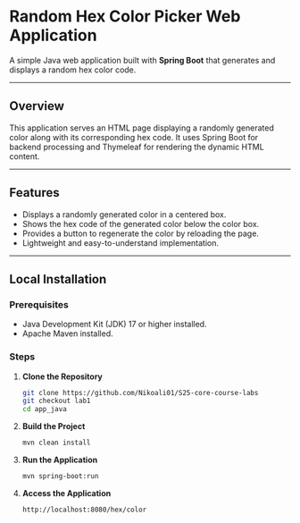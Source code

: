 # Random Hex Color Picker Web Application
A simple Java web application built with **Spring Boot** that generates and displays a random hex color code.

---
## Overview
This application serves an HTML page displaying a randomly generated color along with its corresponding hex code. It uses Spring Boot for backend processing and Thymeleaf for rendering the dynamic HTML content.

---
## Features
- Displays a randomly generated color in a centered box.
- Shows the hex code of the generated color below the color box.
- Provides a button to regenerate the color by reloading the page.
- Lightweight and easy-to-understand implementation.
---
## Local Installation
### Prerequisites
- Java Development Kit (JDK) 17 or higher installed.
- Apache Maven installed.
### Steps
1. **Clone the Repository**
   ```bash
   git clone https://github.com/Nikoali01/S25-core-course-labs
   git checkout lab1
   cd app_java
   ```
2. **Build the Project**
   ```bash
   mvn clean install
   ```
3. **Run the Application**
   ```bash
   mvn spring-boot:run
   ```
4. **Access the Application**
    ```bash
    http://localhost:8080/hex/color
    ```
